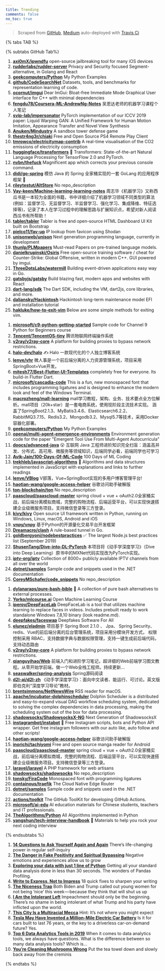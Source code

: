 ```yaml
---
title: Trending
comments: false
no_toc: true
---
```


> Scraped from [GitHub](https://github.com/trending), [Medium](https://medium.com/topic/popular)
auto-deployed with [Travis Ci](https://travis-ci.org/)

{% tabs TAB %}
<!-- tab GitHub -->
{% subtabs GitHub Tab%}
<!-- tab Daily -->
1. [**axi0mX/ipwndfu**](https://github.com/axi0mX/ipwndfu)
open-source jailbreaking tool for many iOS devices
2. [**rudderlabs/rudder-server**](https://github.com/rudderlabs/rudder-server)
Privacy and Security focused Segment-alternative, in Golang and React
3. [**geekcomputers/Python**](https://github.com/geekcomputers/Python)
My Python Examples
4. [**github/CodeSearchNet**](https://github.com/github/CodeSearchNet)
Datasets, tools, and benchmarks for representation learning of code.
5. [**ocornut/imgui**](https://github.com/ocornut/imgui)
Dear ImGui: Bloat-free Immediate Mode Graphical User interface for C++ with minimal dependencies
6. [**fengdu78/Coursera-ML-AndrewNg-Notes**](https://github.com/fengdu78/Coursera-ML-AndrewNg-Notes)
吴恩达老师的机器学习课程个人笔记
7. [**svip-lab/impersonator**](https://github.com/svip-lab/impersonator)
PyTorch implementation of our ICCV 2019 paper: Liquid Warping GAN: A Unified Framework for Human Motion Imitation, Appearance Transfer and Novel View Synthesis
8. [**Anuken/Mindustry**](https://github.com/Anuken/Mindustry)
A sandbox tower defense game
9. [**thestr4ng3r/chiaki**](https://github.com/thestr4ng3r/chiaki)
Free and Open Source PS4 Remote Play Client
10. [**tmrowco/electricitymap-contrib**](https://github.com/tmrowco/electricitymap-contrib)
A real-time visualisation of the CO2 emissions of electricity consumption
11. [**huggingface/transformers**](https://github.com/huggingface/transformers)
🤗 Transformers: State-of-the-art Natural Language Processing for TensorFlow 2.0 and PyTorch.
12. [**nvbn/thefuck**](https://github.com/nvbn/thefuck)
Magnificent app which corrects your previous console command.
13. [**didi/go-spring**](https://github.com/didi/go-spring)
模仿 Java 的 Spring 全家桶实现的一套 GoLang 的应用程序框架 🚀
14. [**rileytestut/AltStore**](https://github.com/rileytestut/AltStore)
No repo_description
15. [**Vay-keen/Machine-learning-learning-notes**](https://github.com/Vay-keen/Machine-learning-learning-notes)
周志华《机器学习》又称西瓜书是一本较为全面的书籍，书中详细介绍了机器学习领域不同类型的算法(例如：监督学习、无监督学习、半监督学习、强化学习、集成降维、特征选择等)，记录了本人在学习过程中的理解思路与扩展知识点，希望对新人阅读西瓜书有所帮助！
16. [**tabler/tabler**](https://github.com/tabler/tabler)
Tabler is free and open-source HTML Dashboard UI Kit built on Bootstrap
17. [**pielco11/fav-up**](https://github.com/pielco11/fav-up)
IP lookup from favicon using Shodan
18. [**unisonweb/unison**](https://github.com/unisonweb/unison)
Next generation programming language, currently in development
19. [**thunlp/PLMpapers**](https://github.com/thunlp/PLMpapers)
Must-read Papers on pre-trained language models.
20. [**danielkrupinski/Osiris**](https://github.com/danielkrupinski/Osiris)
Free open-source training software / cheat for Counter-Strike: Global Offensive, written in modern C++. GUI powered by imgui.
21. [**ThreeDotsLabs/watermill**](https://github.com/ThreeDotsLabs/watermill)
Building event-driven applications easy way in Go.
22. [**gatsbyjs/gatsby**](https://github.com/gatsbyjs/gatsby)
Build blazing fast, modern apps and websites with React
23. [**dart-lang/sdk**](https://github.com/dart-lang/sdk)
The Dart SDK, including the VM, dart2js, core libraries, and more.
24. [**daliansky/Hackintosh**](https://github.com/daliansky/Hackintosh)
Hackintosh long-term maintenance model EFI and installation tutorial
25. [**hakluke/how-to-exit-vim**](https://github.com/hakluke/how-to-exit-vim)
Below are some simple methods for exiting vim.
<!-- endtab -->
<!-- tab Weekly -->
1. [**microsoft/c9-python-getting-started**](https://github.com/microsoft/c9-python-getting-started)
Sample code for Channel 9 Python for Beginners course
2. [**Tencent/TencentOS-tiny**](https://github.com/Tencent/TencentOS-tiny)
腾讯物联网终端操作系统
3. [**v2ray/v2ray-core**](https://github.com/v2ray/v2ray-core)
A platform for building proxies to bypass network restrictions.
4. [**halo-dev/halo**](https://github.com/halo-dev/halo)
✍ Halo 一款现代化的个人独立博客系统
5. [**lenve/vhr**](https://github.com/lenve/vhr)
微人事是一个前后端分离的人力资源管理系统，项目采用SpringBoot+Vue开发。
6. [**mitesh77/Best-Flutter-UI-Templates**](https://github.com/mitesh77/Best-Flutter-UI-Templates)
completely free for everyone. Its build-in Flutter Dart.
7. [**microsoft/cascadia-code**](https://github.com/microsoft/cascadia-code)
This is a fun, new monospaced font that includes programming ligatures and is designed to enhance the modern look and feel of the Windows Terminal.
8. [**macrozheng/mall-learning**](https://github.com/macrozheng/mall-learning)
mall学习教程，架构、业务、技术要点全方位解析。mall项目（20k+star）是一套电商系统，使用现阶段主流技术实现。 涵盖了SpringBoot2.1.3、MyBatis3.4.6、Elasticsearch6.2.2、RabbitMQ3.7.15、Redis3.2、Mongodb3.2、Mysql5.7等技术，采用Docker容器化部署。
9. [**geekcomputers/Python**](https://github.com/geekcomputers/Python)
My Python Examples
10. [**openai/multi-agent-emergence-environments**](https://github.com/openai/multi-agent-emergence-environments)
Environment generation code for the paper "Emergent Tool Use From Multi-Agent Autocurricula"
11. [**doocs/advanced-java**](https://github.com/doocs/advanced-java)
😮 互联网 Java 工程师进阶知识完全扫盲：涵盖高并发、分布式、高可用、微服务等领域知识，后端同学必看，前端同学也可学习
12. [**Avik-Jain/100-Days-Of-ML-Code**](https://github.com/Avik-Jain/100-Days-Of-ML-Code)
100 Days of ML Coding
13. [**trekhleb/javascript-algorithms**](https://github.com/trekhleb/javascript-algorithms)
📝 Algorithms and data structures implemented in JavaScript with explanations and links to further readings
14. [**lenve/VBlog**](https://github.com/lenve/VBlog)
V部落，Vue+SpringBoot实现的多用户博客管理平台!
15. [**haotian-wang/google-access-helper**](https://github.com/haotian-wang/google-access-helper)
谷歌访问助手破解版
16. [**ton-blockchain/ton**](https://github.com/ton-blockchain/ton)
No repo_description
17. [**paascloud/paascloud-master**](https://github.com/paascloud/paascloud-master)
spring cloud + vue + oAuth2.0全家桶实战，前后端分离模拟商城，完整的购物流程、后端运营平台，可以实现快速搭建企业级微服务项目。支持微信登录等三方登录。
18. [**kivy/kivy**](https://github.com/kivy/kivy)
Open source UI framework written in Python, running on Windows, Linux, macOS, Android and iOS
19. [**vnpy/vnpy**](https://github.com/vnpy/vnpy)
基于Python的开源量化交易平台开发框架
20. [**Dreamacro/clash**](https://github.com/Dreamacro/clash)
A rule-based tunnel in Go.
21. [**goldbergyoni/nodebestpractices**](https://github.com/goldbergyoni/nodebestpractices)
✅ The largest Node.js best practices list (September 2019)
22. [**ShusenTang/Dive-into-DL-PyTorch**](https://github.com/ShusenTang/Dive-into-DL-PyTorch)
本项目将《动手学深度学习》（Dive into Deep Learning）原书中的MXNet代码实现改为PyTorch实现。
23. [**iptv-org/iptv**](https://github.com/iptv-org/iptv)
Collection of 8000+ publicly available IPTV channels from all over the world
24. [**dotnet/samples**](https://github.com/dotnet/samples)
Sample code and snippets used in the .NET documentation
25. [**CoreyMSchafer/code_snippets**](https://github.com/CoreyMSchafer/code_snippets)
No repo_description
<!-- endtab -->
<!-- tab Monthly -->
1. [**dylanaraps/pure-bash-bible**](https://github.com/dylanaraps/pure-bash-bible)
📖 A collection of pure bash alternatives to external processes.
2. [**Yorko/mlcourse.ai**](https://github.com/Yorko/mlcourse.ai)
Open Machine Learning Course
3. [**iperov/DeepFaceLab**](https://github.com/iperov/DeepFaceLab)
DeepFaceLab is a tool that utilizes machine learning to replace faces in videos. Includes prebuilt ready to work standalone Windows 7,8,10 binary (look readme.md).
4. [**deepfakes/faceswap**](https://github.com/deepfakes/faceswap)
Deepfakes Software For All
5. [**elunez/eladmin**](https://github.com/elunez/eladmin)
项目基于 Spring Boot 2.1.0 、 Jpa、 Spring Security、redis、Vue的前后端分离的后台管理系统，项目采用分模块开发方式， 权限控制采用 RBAC，支持数据字典与数据权限管理，支持一键生成前后端代码，支持动态路由
6. [**v2ray/v2ray-core**](https://github.com/v2ray/v2ray-core)
A platform for building proxies to bypass network restrictions.
7. [**qianguyihao/Web**](https://github.com/qianguyihao/Web)
前端入门和进阶学习笔记，超详细的Web前端学习图文教程。从零开始学前端，做一个Web全栈工程师。持续更新...
8. [**seaswalker/spring-analysis**](https://github.com/seaswalker/spring-analysis)
Spring源码阅读
9. [**d2l-ai/d2l-zh**](https://github.com/d2l-ai/d2l-zh)
《动手学深度学习》：面向中文读者、能运行、可讨论。英文版即伯克利“深度学习导论”教材。
10. [**brentsimmons/NetNewsWire**](https://github.com/brentsimmons/NetNewsWire)
RSS reader for macOS.
11. [**apache/incubator-dolphinscheduler**](https://github.com/apache/incubator-dolphinscheduler)
Dolphin Scheduler is a distributed and easy-to-expand visual DAG workflow scheduling system, dedicated to solving the complex dependencies in data processing, making the scheduling system out of the box for data processing.
12. [**shadowsocks/ShadowsocksX-NG**](https://github.com/shadowsocks/ShadowsocksX-NG)
Next Generation of ShadowsocksX
13. [**instagrambot/instabot**](https://github.com/instagrambot/instabot)
🐙 Free Instagram scripts, bots and Python API wrapper. Get free instagram followers with our auto like, auto follow and other scripts!
14. [**haotian-wang/google-access-helper**](https://github.com/haotian-wang/google-access-helper)
谷歌访问助手破解版
15. [**inorichi/tachiyomi**](https://github.com/inorichi/tachiyomi)
Free and open source manga reader for Android
16. [**paascloud/paascloud-master**](https://github.com/paascloud/paascloud-master)
spring cloud + vue + oAuth2.0全家桶实战，前后端分离模拟商城，完整的购物流程、后端运营平台，可以实现快速搭建企业级微服务项目。支持微信登录等三方登录。
17. [**laravel/laravel**](https://github.com/laravel/laravel)
A PHP framework for web artisans
18. [**shadowsocks/shadowsocks**](https://github.com/shadowsocks/shadowsocks)
No repo_description
19. [**tonsky/FiraCode**](https://github.com/tonsky/FiraCode)
Monospaced font with programming ligatures
20. [**containous/traefik**](https://github.com/containous/traefik)
The Cloud Native Edge Router
21. [**dotnet/samples**](https://github.com/dotnet/samples)
Sample code and snippets used in the .NET documentation
22. [**actions/toolkit**](https://github.com/actions/toolkit)
The GitHub ToolKit for developing GitHub Actions.
23. [**microsoft/ai-edu**](https://github.com/microsoft/ai-edu)
AI education materials for Chinese students, teachers and IT professionals.
24. [**TheAlgorithms/Python**](https://github.com/TheAlgorithms/Python)
All Algorithms implemented in Python
25. [**yangshun/tech-interview-handbook**](https://github.com/yangshun/tech-interview-handbook)
💯 Materials to help you rock your next coding interview
<!-- endtab -->
{% endsubtabs %}
<!-- endtab --><!-- tab Medium -->
1. [**14 Questions to Ask Yourself Again and Again**](https://forge.medium.com/14-questions-to-ask-yourself-again-and-again-8e832d1394c1?source=topic_page---------------------------20)
There’s life-changing power in regular self-inquiry
2. [**The Danger in Fake Positivity and Spiritual Bypassing**](https://humanparts.medium.com/the-danger-in-fake-positivity-and-spiritual-bypassing-c202040b8dd3?source=topic_page---------0------------------1)
Negative emotions and experiences allow us to grow
3. [**Exploring your data with just 1 line of Python**](https://towardsdatascience.com/exploring-your-data-with-just-1-line-of-python-4b35ce21a82d?source=topic_page---------1------------------1)
Getting all your standard data analysis done in less than 30 seconds. The wonders of Pandas Profiling.
4. [**Write to Express, Not to Impress**](https://medium.com/swlh/write-to-express-not-to-impress-465d628f39fe?source=topic_page---------2------------------1)
18 quick fixes to sharpen your writing
5. [**The Niceness Trap**](https://gen.medium.com/the-niceness-trap-901af35ca74b?source=topic_page---------4------------------1)
Both Biden and Trump called out young women for not being ‘nice’ this week — because they think that will shut us up
6. [**I Am the Intolerant Left**](https://gen.medium.com/i-am-the-intolerant-left-bd213703faeb?source=topic_page---------5------------------1)
Impeachment should only be the beginning. There’s no shame in being intolerant of what Trump and his party have inflicted upon the world.
7. [**This City Is a Multiracial Mecca**](https://zora.medium.com/this-city-is-a-multiracial-mecca-9f1c466b27bb?source=topic_page---------6------------------1)
Hint: It’s not where you might expect
8. [**Tesla May Have Invented a Million-Mile Electric Car Battery**](https://marker.medium.com/tesla-may-have-invented-a-million-mile-electric-car-battery-c3c11cc76d84?source=topic_page---------7------------------1)
Is it for cars built to last 76 years, or the key to a driverless car-on-demand future? Yes.
9. [**Top 6 Data Analytics Tools in 2019**](https://towardsdatascience.com/top-6-data-analytics-tools-in-2019-4df815ebf82c?source=topic_page---------8------------------1)
When it comes to data analytics tools, we always have questions. What is the difference between so many data analysis tools? Which is…
10. [**You’re Cleaning Mushrooms Wrong**](https://heated.medium.com/youre-cleaning-mushrooms-wrong-96fccce93799?source=topic_page---------9------------------1)
Put the tea towel down and slowly back away from the creminis
<!-- endtab -->
{% endtabs %}
